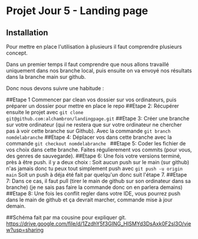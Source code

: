 # Projet Jour 5 - Landing page

## Installation
Pour mettre en place l'utilisation à plusieurs il faut comprendre plusieurs concept. 

Dans un premier temps il faut comprendre que nous allons travaillé uniquement dans nos branche local, puis ensuite on va envoyé nos résultats dans la branche main sur github.

Donc nous devons suivre une habitude :

##Etape 1
Commencer par clean vos dossier sur vos ordinateurs, puis préparer un dossier pour mettre en place le repo
##Etape 2: 
Récupérer ensuite le projet avec ```git clone git@github.com:alchambron/landingpage.git```
##Etape 3: 
Créer une branche sur votre ordinateur (qui ne restera que sur votre ordinateur ne chercher pas à voir cette branche sur Github).
Avec la commande ```git branch nomdelabranche```
##Etape 4: 
Déplacer vos dans cette branche avec la commande ```git checkout nomdelabranche ```
##Etape 5:
Coder les fichier de vos choix dans cette branche. Faites régulierement vos commits (pour vous, des genres de sauvegarde). 
##Etape 6: 
Une fois votre versions terminé, près à être push. il y a deux choix : 
Soit aucun push sur le main (sur github) n'as jamais donc tu peux tout simplement push avec ```git push -u origin main``` 
Soit un push à déja été fait par quelqu'un donc suit l'étape 7. 
##Etape 7:
Dans ce cas, il faut pull (tirer le main de github sur son ordinateur dans sa branche) (je ne sais pas faire la commande donc on en parlera demains)
##Etape 8: 
Une fois les conflit regler dans votre IDE, vous pourrez push dans le main de github et ça devrait marcher, commande mise à jour demain. 

##Schéma fait par ma cousine pour expliquer git. 
https://drive.google.com/file/d/1ZzdhY5f3GING_HISMYd3DsAxk0F2sl3O/view?usp=sharing
